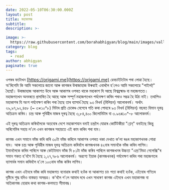```yaml
---
date: 2022-05-10T06:30:00.000Z
layout: post
title: মহাকাগজ
subtitle:
description: >-

image: >- 
  https://raw.githubusercontent.com/borahabhigyan/blog/main/images/valley-fold-2-min.jpeg
category: blog
tags:
  - read
author: abhigyan
paginate: true 
---
```

ওপৰৰ ফটোখন [https://origami.me](https://origami.me) ৱেবচাইটটোৰ পৰা লোৱা হৈছে। অ'ৰিগেমি কি আমি সকলোৱে জানো আৰু কাগজৰ উৰাজাহাজ উৰুৱাই এবাৰলৈ হ'লেও আমি সকলোৱে "পাইলট্" হৈছোঁ। উৰাজাহাজ আকাশত উৰে আৰু আকাশৰ ওপৰত থাকে মহাকাশ যি আছে বিশ্বব্ৰহ্মাণ্ড বা মহাজগতত।
মহাজগতখন অনবৰতে প্ৰসাৰিত হৈ আছে আৰু সম্পূৰ্ণ মহাজগতখন পৰ্যবেক্ষণ কৰিব পৰাও সম্ভৱ হৈ উঠা নাই। তথাপিও মহাকাশৰ যি অংশ পৰ্যবেক্ষণ কৰিব পৰা হৈছে তাৰ ব্যাসাৰ্ধ হৈছে ৯৩ নিখৰ্ব (বিলিয়ন) আলোকবৰ্ষ। অৰ্থাৎ  ২৯,৯৭,৯২,৪৫৮ (~ ৩×১০^৮) মিটাৰ প্ৰতি চেকেণ্ড বেগেৰে গতি কৰা পোহৰে ৯৩ নিখৰ্ব (বিলিয়ন) বছৰত যিমান দূৰত্ব অতিক্ৰম কৰিব। চন্দ্ৰ আৰু পৃথিৱীৰ মাজৰ দূৰত্ব হৈছে ৩,৮৪,৪০০ কিলোমিটাৰ বা ৩.৯৬x১০^-৮ আলোকবৰ্ষ।

এই দূৰত্ব অতিক্ৰম কৰিবলৈকে অতবোৰ দেশে মহাকাশযান বনাই চন্দ্ৰলৈ যোৱাৰ কোটিটকীয়া "প্লেন্" বনাইছে কিন্তু অৰিগেমিৰ সহায় ল'লে এখন কাগজৰ সহায়তে এই কাম কৰিব পৰা যাব। 

কাগজ এখন সমানে ভাঁজ কৰি কৰি ৩০টা ভাঁজ কৰিলে আকাশৰ ওপৰত থকা দেখাত ক'লা ৰঙৰ মহাকাশখনক পোৱা যাব। আৰু চন্দ্ৰ আৰু পৃথিৱীৰ মাজৰ দূৰত্ব অতিক্ৰম কৰিবলৈ কাগজখনক ৪২বাৰ সমানকৈ ভাঁজ কৰিব লাগিব। 
ইমানলৈকে কৰিব পাৰিলে আৰু কেইটামান ভাঁজ দি  ৮১টা ভাঁজ কৰিব পাৰিলে কাগজখনৰ উচ্চতা "এন্দ্ৰ'মিডা গেলেক্সি"ৰ সমান শকত হ'বগৈ যি হৈছে ১,২৭,৭৮৬ আলোকবর্ষ। 
অৱশ্যে ইয়াক (কাগজখনক) পৰ্যবেক্ষণ কৰিব পৰা মহাজগতৰ ব্যাসাৰ্ধৰ সমান কৰিবলৈ হ'লে ১০৩বাৰ ভাঁজ কৰিব লাগিব।

কাগজ এখন এইদৰে ভাঁজ কৰি মহাজগত বনোৱাৰ কথাই হওঁক বা আকাশত চাং পতা কথাই হওঁক, এইবোৰ গণিতৰ দৃষ্টিৰে শুদ্ধ যদিও বাস্তৱত অসম্ভৱ। ক'বলৈ গ'লে আমাৰ দৰে এখন সাধাৰণ কাগজ এইদৰে এখন মহাকাগজ বা অতিকাগজ হোৱাৰ কথা কাগজ-কলমতে সীমাবদ্ধ।

